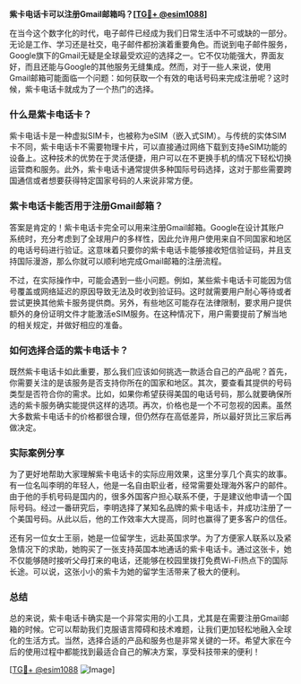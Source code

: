 **紫卡电话卡可以注册Gmail邮箱吗？[[TG💪+ @esim1088](https://t.me/s/esim1088)]**

在当今这个数字化的时代，电子邮件已经成为我们日常生活中不可或缺的一部分。无论是工作、学习还是社交，电子邮件都扮演着重要角色。而说到电子邮件服务，Google旗下的Gmail无疑是全球最受欢迎的选择之一。它不仅功能强大，界面友好，而且还能与Google的其他服务无缝集成。然而，对于一些人来说，使用Gmail邮箱可能面临一个问题：如何获取一个有效的电话号码来完成注册呢？这时候，紫卡电话卡就成为了一个热门的选择。

### 什么是紫卡电话卡？

紫卡电话卡是一种虚拟SIM卡，也被称为eSIM（嵌入式SIM）。与传统的实体SIM卡不同，紫卡电话卡不需要物理卡片，可以直接通过网络下载到支持eSIM功能的设备上。这种技术的优势在于灵活便捷，用户可以在不更换手机的情况下轻松切换运营商和服务。此外，紫卡电话卡通常提供多种国际号码选择，这对于那些需要跨国通信或者想要获得特定国家号码的人来说非常方便。

### 紫卡电话卡能否用于注册Gmail邮箱？

答案是肯定的！紫卡电话卡完全可以用来注册Gmail邮箱。Google在设计其账户系统时，充分考虑到了全球用户的多样性，因此允许用户使用来自不同国家和地区的电话号码进行验证。这意味着只要你的紫卡电话卡能够接收短信验证码，并且支持国际漫游，那么你就可以顺利地完成Gmail邮箱的注册流程。

不过，在实际操作中，可能会遇到一些小问题。例如，某些紫卡电话卡可能因为信号覆盖或网络延迟的原因导致无法及时收到验证码。这时就需要用户耐心等待或者尝试更换其他紫卡服务提供商。另外，有些地区可能存在法律限制，要求用户提供额外的身份证明文件才能激活eSIM服务。在这种情况下，用户需要提前了解当地的相关规定，并做好相应的准备。

### 如何选择合适的紫卡电话卡？

既然紫卡电话卡如此重要，那么我们应该如何挑选一款适合自己的产品呢？首先，你需要关注的是该服务是否支持你所在的国家和地区。其次，要查看其提供的号码类型是否符合你的需求。比如，如果你希望获得美国的电话号码，那么就要确保所选的紫卡服务确实能提供这样的选项。再次，价格也是一个不可忽视的因素。虽然大多数紫卡电话卡的价格都很合理，但仍然存在高低差异，所以最好货比三家后再做决定。

### 实际案例分享

为了更好地帮助大家理解紫卡电话卡的实际应用效果，这里分享几个真实的故事。有一位名叫李明的年轻人，他是一名自由职业者，经常需要处理海外客户的邮件。由于他的手机号码是国内的，很多外国客户担心联系不便，于是建议他申请一个国际号码。经过一番研究后，李明选择了某知名品牌的紫卡电话卡，并成功注册了一个美国号码。从此以后，他的工作效率大大提高，同时也赢得了更多客户的信任。

还有另一位女士王丽，她是一位留学生，远赴英国求学。为了方便家人联系以及紧急情况下的求助，她购买了一张支持英国本地通话的紫卡电话卡。通过这张卡，她不仅能够随时接听父母打来的电话，还能够在校园里拨打免费Wi-Fi热点下的国际长途。可以说，这张小小的紫卡为她的留学生活带来了极大的便利。

### 总结

总的来说，紫卡电话卡确实是一个非常实用的小工具，尤其是在需要注册Gmail邮箱的时候。它可以帮助我们克服语言障碍和技术难题，让我们更加轻松地融入全球化的生活方式。当然，选择合适的产品和服务也是非常关键的一环。希望大家在今后的使用过程中都能找到最适合自己的解决方案，享受科技带来的便利！

[[TG💪+ @esim1088](https://t.me/s/esim1088) ![Image](https://i.postimg.cc/4NQfJmqS/Snipaste-2025-05-13-00-14-12.png)]